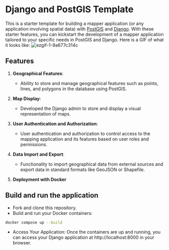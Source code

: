 # Django and PostGIS Template

This is a starter template for building a mapper application (or any application involving spatial data) with [PostGIS](https://postgis.net/) and [Django](https://www.djangoproject.com/). With these starter features, you can kickstart the development of a mapper application tailored to your specific needs in PostGIS and Django.
Here is a GIF of what it looks like:
![ezgif-1-9a677c314c](https://github.com/mvhammedali/Django-Postgis/assets/101676470/2f05795a-6c20-4126-986a-bc72269aeb25)

## Features

1. **Geographical Features**:
   - Ability to store and manage geographical features such as points, lines, and polygons in the database using PostGIS.

2. **Map Display**:
   - Developed the Django admin to store and display a visual representation of maps.

3. **User Authentication and Authorization**:
   - User authentication and authorization to control access to the mapping application and its features based on user roles and permissions.

4. **Data Import and Export**:
   - Functionality to import geographical data from external sources and export data in standard formats like GeoJSON or Shapefile.

5. **Deployment with Docker**

## Build and run the application
- Fork and clone this repository.
- Build and run your Docker containers:

```bash
docker compose up --build
```
- Access Your Application:
Once the containers are up and running, you can access your Django application at http://localhost:8000 in your browser.


